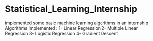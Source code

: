 # Statistical_Learning_Internship
implemented some basic machine learning algorithms in an internship
Algorithms Implemented :
  1- Linear Regression
  2- Multiple Linear Regression
  3- Logistic Regression
  4- Gradient Descent

